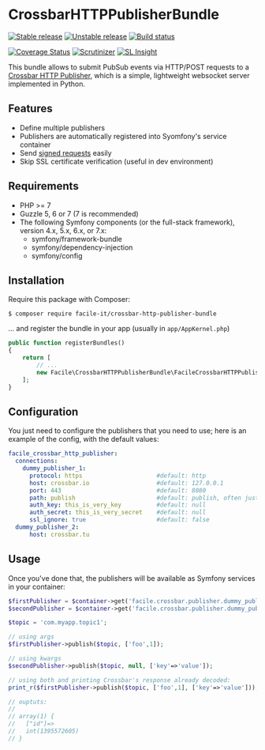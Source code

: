 # CrossbarHTTPPublisherBundle

[![Stable release][Last stable image]][Packagist link]
[![Unstable release][Last unstable image]][Packagist link]
[![Build status][Master build image]][Master build link]

[![Coverage Status][Master coverage image]][Master coverage link]
[![Scrutinizer][Master scrutinizer image]][Master scrutinizer link]
[![SL Insight][SL Insight image]][SL Insight link]

This bundle allows to submit PubSub events via HTTP/POST requests to a [Crossbar HTTP Publisher](http://crossbar.io/docs/HTTP-Bridge-Services-Publisher/), which is a simple, lightweight websocket server implemented in Python.

## Features

* Define multiple publishers
* Publishers are automatically registered into Syomfony's service container
* Send [signed requests](http://crossbar.io/docs/HTTP-Bridge-Services-Publisher/#signed-requests) easily
* Skip SSL certificate verification (useful in dev environment)

## Requirements
* PHP >= 7
* Guzzle 5, 6 or 7 (7 is recommended)
* The following Symfony components (or the full-stack framework), version 4.x, 5.x, 6.x, or 7.x:
    * symfony/framework-bundle
    * symfony/dependency-injection
    * symfony/config

## Installation

Require this package with Composer: 

```console
$ composer require facile-it/crossbar-http-publisher-bundle
```

... and register the bundle in your app (usually in `app/AppKernel.php`)

```php
public function registerBundles()
{
    return [
        // ...
        new Facile\CrossbarHTTPPublisherBundle\FacileCrossbarHTTPPublisherBundle(),
    ];
}
````

## Configuration
You just need to configure the publishers that you need to use; here is an example of the config, with the default values:

```yaml
facile_crossbar_http_publisher:
  connections:
    dummy_publisher_1:
      protocol: https                     #default: http
      host: crossbar.io                   #default: 127.0.0.1 
      port: 443                           #default: 8080
      path: publish                       #default: publish, often just empty
      auth_key: this_is_very_key          #default: null
      auth_secret: this_is_very_secret    #default: null
      ssl_ignore: true                    #default: false
  dummy_publisher_2:
      host: crossbar.tu
```

## Usage

Once you've done that, the publishers will be available as Symfony services in your container:

```php
$firstPublisher = $container->get('facile.crossbar.publisher.dummy_publisher_1');
$secondPublisher = $container->get('facile.crossbar.publisher.dummy_publisher_2');

$topic = 'com.myapp.topic1';

// using args
$firstPublisher->publish($topic, ['foo',1]);

// using kwargs
$secondPublisher->publish($topic, null, ['key'=>'value']);

// using both and printing Crossbar's response already decoded:
print_r($firstPublisher->publish($topic, ['foo',1], ['key'=>'value']));

// ouptuts:
//
// array(1) {
//   ["id"]=>
//   int(1395572605)
// }
```

[Last stable image]: https://poser.pugx.org/facile-it/crossbar-http-publisher-bundle/version.svg
[Last unstable image]: https://poser.pugx.org/facile-it/crossbar-http-publisher-bundle/v/unstable.svg
[Master build image]: https://travis-ci.org/facile-it/crossbar-http-publisher-bundle.svg
[Master scrutinizer image]: https://scrutinizer-ci.com/g/facile-it/crossbar-http-publisher-bundle/badges/quality-score.png?b=master
[Master coverage image]: https://codecov.io/gh/facile-it/crossbar-http-publisher-bundle/branch/master/graph/badge.svg
[SL Insight image]: https://insight.sensiolabs.com/projects/875c484f-104c-4664-b9f0-f2872492ae42/mini.png

[Packagist link]: https://packagist.org/packages/facile-it/crossbar-http-publisher-bundle
[Master build link]: https://travis-ci.org/facile-it/crossbar-http-publisher-bundle
[Appveyor build link]: https://ci.appveyor.com/project/Jean85/crossbar-http-publisher-bundle/branch/master
[Master climate link]: https://codeclimate.com/github/facile-it/crossbar-http-publisher-bundle
[Master scrutinizer link]: https://scrutinizer-ci.com/g/facile-it/crossbar-http-publisher-bundle/?branch=master
[Master coverage link]: https://codecov.io/gh/facile-it/crossbar-http-publisher-bundle
[SL Insight link]: https://insight.sensiolabs.com/projects/875c484f-104c-4664-b9f0-f2872492ae42
